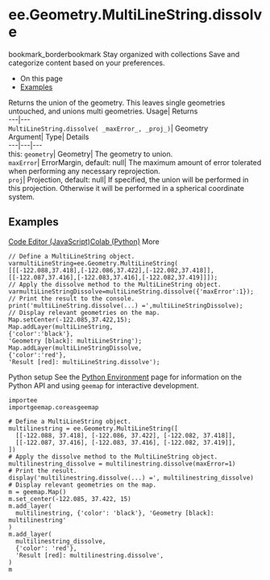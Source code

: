  
#  ee.Geometry.MultiLineString.dissolve 
bookmark_borderbookmark Stay organized with collections  Save and categorize content based on your preferences.
  * On this page
  * [Examples](https://developers.google.com/earth-engine/apidocs/ee-geometry-multilinestring-dissolve#examples)


Returns the union of the geometry. This leaves single geometries untouched, and unions multi geometries. 
Usage| Returns  
---|---  
`MultiLineString.dissolve( _maxError_, _proj_)`| Geometry  
Argument| Type| Details  
---|---|---  
this: `geometry`| Geometry| The geometry to union.  
`maxError`| ErrorMargin, default: null| The maximum amount of error tolerated when performing any necessary reprojection.  
`proj`| Projection, default: null| If specified, the union will be performed in this projection. Otherwise it will be performed in a spherical coordinate system.  
## Examples
[Code Editor (JavaScript)](https://developers.google.com/earth-engine/apidocs/ee-geometry-multilinestring-dissolve#code-editor-javascript-sample)[Colab (Python)](https://developers.google.com/earth-engine/apidocs/ee-geometry-multilinestring-dissolve#colab-python-sample) More
```
// Define a MultiLineString object.
varmultiLineString=ee.Geometry.MultiLineString(
[[[-122.088,37.418],[-122.086,37.422],[-122.082,37.418]],
[[-122.087,37.416],[-122.083,37.416],[-122.082,37.419]]]);
// Apply the dissolve method to the MultiLineString object.
varmultiLineStringDissolve=multiLineString.dissolve({'maxError':1});
// Print the result to the console.
print('multiLineString.dissolve(...) =',multiLineStringDissolve);
// Display relevant geometries on the map.
Map.setCenter(-122.085,37.422,15);
Map.addLayer(multiLineString,
{'color':'black'},
'Geometry [black]: multiLineString');
Map.addLayer(multiLineStringDissolve,
{'color':'red'},
'Result [red]: multiLineString.dissolve');
```
Python setup
See the [ Python Environment](https://developers.google.com/earth-engine/guides/python_install) page for information on the Python API and using `geemap` for interactive development.
```
importee
importgeemap.coreasgeemap
```
```
# Define a MultiLineString object.
multilinestring = ee.Geometry.MultiLineString([
  [[-122.088, 37.418], [-122.086, 37.422], [-122.082, 37.418]],
  [[-122.087, 37.416], [-122.083, 37.416], [-122.082, 37.419]],
])
# Apply the dissolve method to the MultiLineString object.
multilinestring_dissolve = multilinestring.dissolve(maxError=1)
# Print the result.
display('multilinestring.dissolve(...) =', multilinestring_dissolve)
# Display relevant geometries on the map.
m = geemap.Map()
m.set_center(-122.085, 37.422, 15)
m.add_layer(
  multilinestring, {'color': 'black'}, 'Geometry [black]: multilinestring'
)
m.add_layer(
  multilinestring_dissolve,
  {'color': 'red'},
  'Result [red]: multilinestring.dissolve',
)
m
```

